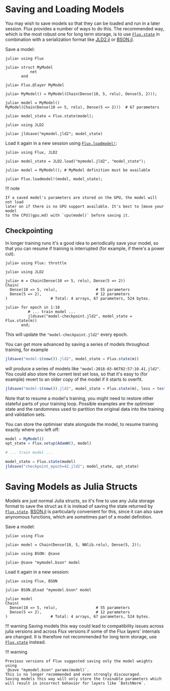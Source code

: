# Saving and Loading Models

You may wish to save models so that they can be loaded and run in a later
session. Flux provides a number of ways to do this. 
The recommended way, which is the most robust one for long term storage, 
is to use [`Flux.state`](@ref) in combination with a serialization format like
[JLD2.jl](https://juliaio.github.io/JLD2.jl/dev/) or
[BSON.jl](https://github.com/JuliaIO/BSON.jl).

Save a model:

```jldoctest saving
julia> using Flux

julia> struct MyModel
           net
       end

julia> Flux.@layer MyModel

julia> MyModel() = MyModel(Chain(Dense(10, 5, relu), Dense(5, 2)));

julia> model = MyModel()
MyModel(Chain(Dense(10 => 5, relu), Dense(5 => 2)))  # 67 parameters

julia> model_state = Flux.state(model);

julia> using JLD2

julia> jldsave("mymodel.jld2"; model_state)
```

Load it again in a new session using [`Flux.loadmodel!`](@ref):

```jldoctest saving
julia> using Flux, JLD2

julia> model_state = JLD2.load("mymodel.jld2", "model_state");

julia> model = MyModel(); # MyModel definition must be available

julia> Flux.loadmodel!(model, model_state);
```

!!! note

    If a saved model's parameters are stored on the GPU, the model will not load
    later on if there is no GPU support available. It's best to [move your model
    to the CPU](gpu.md) with `cpu(model)` before saving it.


## Checkpointing

In longer training runs it's a good idea to periodically save your model, so that you can resume if training is interrupted (for example, if there's a power cut). 

```jldoctest saving
julia> using Flux: throttle

julia> using JLD2

julia> m = Chain(Dense(10 => 5, relu), Dense(5 => 2))
Chain(
  Dense(10 => 5, relu),                 # 55 parameters
  Dense(5 => 2),                        # 12 parameters
)                   # Total: 4 arrays, 67 parameters, 524 bytes.

julia> for epoch in 1:10
          # ... train model ...
          jldsave("model-checkpoint.jld2", model_state = Flux.state(m))
       end;
```

This will update the `"model-checkpoint.jld2"` every epoch.

You can get more advanced by saving a series of models throughout training, for example

```julia
jldsave("model-$(now()).jld2", model_state = Flux.state(m))
```

will produce a series of models like `"model-2018-03-06T02:57:10.41.jld2"`. You
could also store the current test set loss, so that it's easy to (for example)
revert to an older copy of the model if it starts to overfit.

```julia
jldsave("model-$(now()).jld2", model_state = Flux.state(m), loss = testloss())
```

Note that to resume a model's training, you might need to restore other stateful parts of your training loop. Possible examples are the optimiser state and the randomness used to partition the original data into the training and validation sets.

You can store the optimiser state alongside the model, to resume training
exactly where you left off: 

```julia
model = MyModel()
opt_state = Flux.setup(AdamW(), model)

# ... train model ...

model_state = Flux.state(model)
jldsave("checkpoint_epoch=42.jld2"; model_state, opt_state)
```

# Saving Models as Julia Structs

Models are just normal Julia structs, so it's fine to use any Julia storage
format to save the struct as it is instead of saving the state returned by [`Flux.state`](@ref). 
[BSON.jl](https://github.com/JuliaIO/BSON.jl) is particularly convenient for this,
since it can also save anynomous functions, which are sometimes part of a model definition.

Save a model:

```jldoctest saving
julia> using Flux

julia> model = Chain(Dense(10, 5, NNlib.relu), Dense(5, 2));

julia> using BSON: @save

julia> @save "mymodel.bson" model
```

Load it again in a new session:

```jldoctest saving
julia> using Flux, BSON

julia> BSON.@load "mymodel.bson" model

julia> model
Chain(
  Dense(10 => 5, relu),                 # 55 parameters
  Dense(5 => 2),                        # 12 parameters
)                   # Total: 4 arrays, 67 parameters, 524 bytes.
```
!!! warning
    Saving models this way could lead to compatibility issues across julia versions
    and across Flux versions if some of the Flux layers' internals are changed.
    It is therefore not recommended for long term storage, use [`Flux.state`](@ref) instead.

!!! warning

    Previous versions of Flux suggested saving only the model weights using
    `@save "mymodel.bson" params(model)`.
    This is no longer recommended and even strongly discouraged.
    Saving models this way will only store the trainable parameters which
    will result in incorrect behavior for layers like `BatchNorm`.

